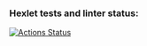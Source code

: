 ### Hexlet tests and linter status:
[![Actions Status](https://github.com/blackfoxik/rails-project-65/actions/workflows/hexlet-check.yml/badge.svg)](https://github.com/blackfoxik/rails-project-65/actions)